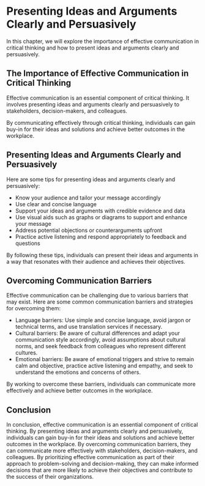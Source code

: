 Presenting Ideas and Arguments Clearly and Persuasively
=======================================================================================================================

In this chapter, we will explore the importance of effective communication in critical thinking and how to present ideas and arguments clearly and persuasively.

The Importance of Effective Communication in Critical Thinking
--------------------------------------------------------------

Effective communication is an essential component of critical thinking. It involves presenting ideas and arguments clearly and persuasively to stakeholders, decision-makers, and colleagues.

By communicating effectively through critical thinking, individuals can gain buy-in for their ideas and solutions and achieve better outcomes in the workplace.

Presenting Ideas and Arguments Clearly and Persuasively
-------------------------------------------------------

Here are some tips for presenting ideas and arguments clearly and persuasively:

* Know your audience and tailor your message accordingly
* Use clear and concise language
* Support your ideas and arguments with credible evidence and data
* Use visual aids such as graphs or diagrams to support and enhance your message
* Address potential objections or counterarguments upfront
* Practice active listening and respond appropriately to feedback and questions

By following these tips, individuals can present their ideas and arguments in a way that resonates with their audience and achieves their objectives.

Overcoming Communication Barriers
---------------------------------

Effective communication can be challenging due to various barriers that may exist. Here are some common communication barriers and strategies for overcoming them:

* Language barriers: Use simple and concise language, avoid jargon or technical terms, and use translation services if necessary.
* Cultural barriers: Be aware of cultural differences and adapt your communication style accordingly, avoid assumptions about cultural norms, and seek feedback from colleagues who represent different cultures.
* Emotional barriers: Be aware of emotional triggers and strive to remain calm and objective, practice active listening and empathy, and seek to understand the emotions and concerns of others.

By working to overcome these barriers, individuals can communicate more effectively and achieve better outcomes in the workplace.

Conclusion
----------

In conclusion, effective communication is an essential component of critical thinking. By presenting ideas and arguments clearly and persuasively, individuals can gain buy-in for their ideas and solutions and achieve better outcomes in the workplace. By overcoming communication barriers, they can communicate more effectively with stakeholders, decision-makers, and colleagues. By prioritizing effective communication as part of their approach to problem-solving and decision-making, they can make informed decisions that are more likely to achieve their objectives and contribute to the success of their organizations.
